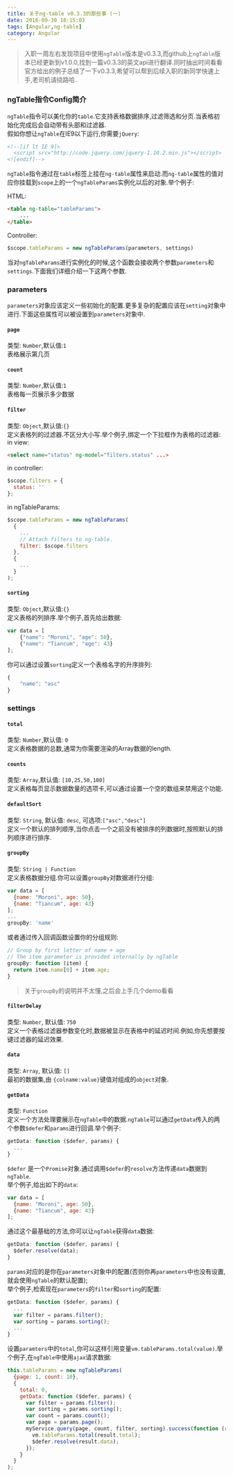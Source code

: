 ```yaml
---
title: 关于ng-table v0.3.3的那些事 (一)
date: 2016-09-30 18:15:03
tags: [Angular,ng-table]
category: Angular
---
```


>入职一周左右发现项目中使用`ngTable`版本是v0.3.3,而github上`ngTable`版本已经更新到v1.0.0,找到一篇v0.3.3的英文api进行翻译.同时抽出时间看看官方给出的例子总结了一下v0.3.3,希望可以帮到后续入职的新同学快速上手,老司机请绕路哈.

### ngTable指令Config简介

`ngTable`指令可以美化你的`table`.它支持表格数据排序,过滤筛选和分页.当表格初始化完成后会自动带有头部和过滤器.    
假如你想让`ngTable`在IE9以下运行,你需要`jQuery`:

```html
<!--[if lt IE 9]>
  <script src="http://code.jquery.com/jquery-1.10.2.min.js"></script>
<![endif]-->
```

`ngTable`指令通过在`table`标签上挂在`ng-table`属性来启动.而`ng-table`属性的值对应你挂载到`scope`上的一个`ngTableParams`实例化以后的对象.举个例子:    

HTML:

```html
<table ng-table="tableParams">
	...
</table>
```
<!-- more -->

Controller:    

```javascript
$scope.tableParams = new ngTableParams(parameters, settings)
```
当对`ngTableParams`进行实例化的时候,这个函数会接收两个参数`parameters`和`settings`.下面我们详细介绍一下这两个参数.
### parameters

`parameters`对象应该定义一些初始化的配置.更多复杂的配置应该在`setting`对象中进行.下面这些属性可以被设置到`parameters`对象中.

#### `page`
类型: `Number`,默认值:`1`    
表格展示第几页    
#### `count`
类型: `Number`,默认值:`1`    
表格每一页展示多少数据
#### `filter`
类型: `Object`,默认值:`{}`    
定义表格列的过滤器.不区分大小写.举个例子,绑定一个下拉框作为表格的过滤器:    
in view:

```html
<select name="status" ng-model="filters.status" ...>
```
in controller:

```javascript
$scope.filters = {
  status: ''
};
```
in ngTableParams:    

```javascript
$scope.tableParams = new ngTableParams(
  {
    ...
    // Attach filters to ng-table.
    filter: $scope.filters
  },
  {
    ...
  }
);
```
#### `sorting`    
类型: `Object`,默认值:`{}`   
定义表格的列排序.举个例子,首先给出数据:    

```javascript
var data = [
	{"name": "Moroni", "age": 50},
	{"name": "Tiancum", "age": 43}
];    
```

你可以通过设置`sorting`定义一个表格名字的升序排列:

```javascript
{
	"name": "asc"
}
```
### settings    
#### `total`    
类型: `Number`,默认值: `0`    
定义表格数据的总数,通常为你需要渲染的Array数据的length.    
#### `counts`
类型: `Array`,默认值: `[10,25,50,100]`    
定义表格每页显示数据数量的选项卡,可以通过设置一个空的数组来禁用这个功能.    
#### `defaultSort`
类型: `String`, 默认值: `desc`, 可选项:`["asc","desc"]`    
定义一个默认的排列顺序,当你点击一个之前没有被排序的列数据时,按照默认的排列顺序进行排序.     
#### `groupBy`    
类型: `String | Function`     
定义表格数据分组.你可以设置`groupBy`对数据进行分组:

```javascript
var data = [
  {name: "Moroni", age: 50},
  {name: "Tiancum", age: 43}
];
...
groupBy: 'name'
```
或者通过传入回调函数设置你的分组规则:

```javascript
// Group by first letter of name + age
// The item parameter is provided internally by ngTable
groupBy: function (item) {
  return item.name[0] + item.age;
}
```
> 关于`groupBy`的说明并不太懂,之后会上手几个demo看看

#### `filterDelay`    
类型: `Number`, 默认值: `750`    
定义一个表格过滤器参数变化时,数据被显示在表格中的延迟时间.例如,你先想要按键过滤器的延迟效果.

#### `data`    
类型: `Array`, 默认值: `[]`    
最初的数据集,由 `{colname:value}`键值对组成的`object`对象.

#### `getData`    

类型: `Function`    
定义一个方法处理要展示在`ngTable`中的数据.`ngTable`可以通过`getData`传入的两个参数`$defer`和`params`进行回调.举个例子:

```javascript
getData: function ($defer, params) {
  ...
}
```
`$defer` 是一个`Promise`对象.通过调用`$defer`的`resolve`方法传递`data`数据到`ngTable`.    
举个例子,给出如下的`data`:

```javascript
var data = [
  {name: "Moroni", age: 50},
  {name: "Tiancum", age: 43}
];
```
通过这个最基础的方法,你可以让`ngTable`获得`data`数据:

```javascript
getData: function ($defer, params) {
  $defer.resolve(data);
}
```
`params`对应的是你在`parameters`对象中的配置(否则你再`parameters`中也没有设置,就会使用`ngTable`的默认配置);     
举个例子,检索现在`parameters`的`filter`和`sorting`的配置:

```javascript
getData: function ($defer, params) {
  ...
  var filter = params.filter();
  var sorting = params.sorting();
  ...
}
```
设置`paramters`中的`total`,你可以这样引用变量`vm.tableParams.total(value)`.举个例子,在`ngTable`中使用`ajax`请求数据:

```javascript
this.tableParams = new ngTableParams(
  {page: 1, count: 10},
  {
    total: 0,
    getData: function ($defer, params) {
      var filter = params.filter();
      var sorting = params.sorting();
      var count = params.count();
      var page = params.page();
      myService.query(page, count, filter, sorting).success(function (result) {
        vm.tableParams.total(result.total);
        $defer.resolve(result.data);
      });
    }
  }
);
```
